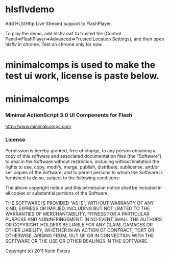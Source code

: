 hlsflvdemo
==========

Add HLS(Http Live Stream) support to FlashPlayer.

To play the demo, add hlsflv.swf to trusted file (Control Panel=>FlashPlayer=>Advanced=>Trusted Location Settings), and then open hlsflv in chrome.
Test on chrome only for now.
 
 minimalcomps is used to make the test ui work, license is paste below.
================================================
# minimalcomps
### Minimal ActionScript 3.0 UI Components for Flash
http://www.minimalcomps.com

### License
Permission is hereby granted, free of charge, to any person obtaining a copy
of this software and associated documentation files (the "Software"), to deal
in the Software without restriction, including without limitation the rights
to use, copy, modify, merge, publish, distribute, sublicense, and/or sell
copies of the Software, and to permit persons to whom the Software is
furnished to do so, subject to the following conditions:

The above copyright notice and this permission notice shall be included in
all copies or substantial portions of the Software.

THE SOFTWARE IS PROVIDED "AS IS", WITHOUT WARRANTY OF ANY KIND, EXPRESS OR
IMPLIED, INCLUDING BUT NOT LIMITED TO THE WARRANTIES OF MERCHANTABILITY,
FITNESS FOR A PARTICULAR PURPOSE AND NONINFRINGEMENT. IN NO EVENT SHALL THE
AUTHORS OR COPYRIGHT HOLDERS BE LIABLE FOR ANY CLAIM, DAMAGES OR OTHER
LIABILITY, WHETHER IN AN ACTION OF CONTRACT, TORT OR OTHERWISE, ARISING FROM,
OUT OF OR IN CONNECTION WITH THE SOFTWARE OR THE USE OR OTHER DEALINGS IN
THE SOFTWARE.
 
Copyright (c) 2011 Keith Peters